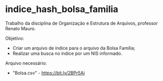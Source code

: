 # indice_hash_bolsa_familia

Trabalho da disciplina de Organização e Estrutura de Arquivos, professor Renato Mauro.

Objetivo:
  - Criar um arquivo de índice para o arquivo da Bolsa Família;
  - Realizar uma busca no índice por um NIS informado.
  
Arquivo necessário:
  - "Bolsa.csv" - https://bit.ly/2BPr5Ai
